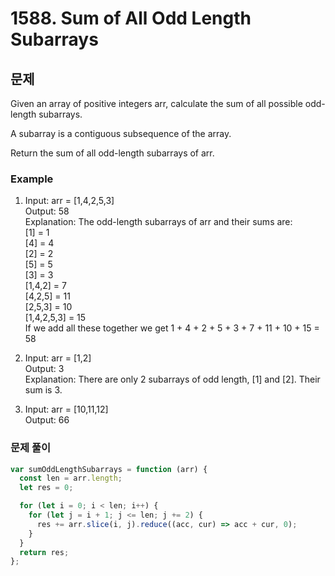 # 1588. Sum of All Odd Length Subarrays

## 문제

Given an array of positive integers arr, calculate the sum of all possible odd-length subarrays.

A subarray is a contiguous subsequence of the array.

Return the sum of all odd-length subarrays of arr.

### Example

1. Input: arr = [1,4,2,5,3]  
   Output: 58  
   Explanation: The odd-length subarrays of arr and their sums are:  
   [1] = 1  
   [4] = 4  
   [2] = 2  
   [5] = 5  
   [3] = 3  
   [1,4,2] = 7  
   [4,2,5] = 11  
   [2,5,3] = 10  
   [1,4,2,5,3] = 15  
   If we add all these together we get 1 + 4 + 2 + 5 + 3 + 7 + 11 + 10 + 15 = 58

2. Input: arr = [1,2]  
   Output: 3  
   Explanation: There are only 2 subarrays of odd length, [1] and [2]. Their sum is 3.

3. Input: arr = [10,11,12]  
   Output: 66

### 문제 풀이

```js
var sumOddLengthSubarrays = function (arr) {
  const len = arr.length;
  let res = 0;

  for (let i = 0; i < len; i++) {
    for (let j = i + 1; j <= len; j += 2) {
      res += arr.slice(i, j).reduce((acc, cur) => acc + cur, 0);
    }
  }
  return res;
};
```
